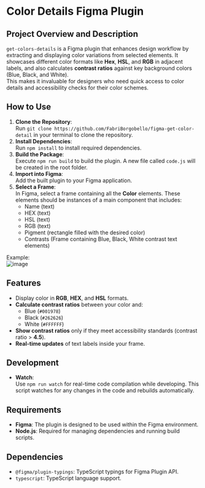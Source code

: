 # Color Details Figma Plugin

## Project Overview and Description

`get-colors-details` is a Figma plugin that enhances design workflow by extracting and displaying color variations from selected elements. It showcases different color formats like **Hex**, **HSL**, and **RGB** in adjacent labels, and also calculates **contrast ratios** against key background colors (Blue, Black, and White).  
This makes it invaluable for designers who need quick access to color details and accessibility checks for their color schemes.

## How to Use

1. **Clone the Repository**:  
   Run `git clone https://github.com/FabriBorgobello/figma-get-color-detail` in your terminal to clone the repository.
2. **Install Dependencies**:  
   Run `npm install` to install required dependencies.
3. **Build the Package**:  
   Execute `npm run build` to build the plugin. A new file called `code.js` will be created in the root folder.
4. **Import into Figma**:  
   Add the built plugin to your Figma application.
5. **Select a Frame**:  
   In Figma, select a frame containing all the **Color** elements. These elements should be instances of a main component that includes:
   - Name (text)
   - HEX (text)
   - HSL (text)
   - RGB (text)
   - Pigment (rectangle filled with the desired color)
   - Contrasts (Frame containing Blue, Black, White contrast text elements)

Example:  
![image](https://github.com/FabriBorgobello/figma-get-color-detail/assets/57123494/2dd6c8bb-eff7-4bb8-a913-bfae37e9480f)

## Features

- Display color in **RGB**, **HEX**, and **HSL** formats.
- **Calculate contrast ratios** between your color and:
  - Blue (`#001978`)
  - Black (`#262626`)
  - White (`#FFFFFF`)
- **Show contrast ratios** only if they meet accessibility standards (contrast ratio > **4.5**).
- **Real-time updates** of text labels inside your frame.

## Development

- **Watch**:  
  Use `npm run watch` for real-time code compilation while developing. This script watches for any changes in the code and rebuilds automatically.

## Requirements

- **Figma**: The plugin is designed to be used within the Figma environment.
- **Node.js**: Required for managing dependencies and running build scripts.

## Dependencies

- `@figma/plugin-typings`: TypeScript typings for Figma Plugin API.
- `typescript`: TypeScript language support.
